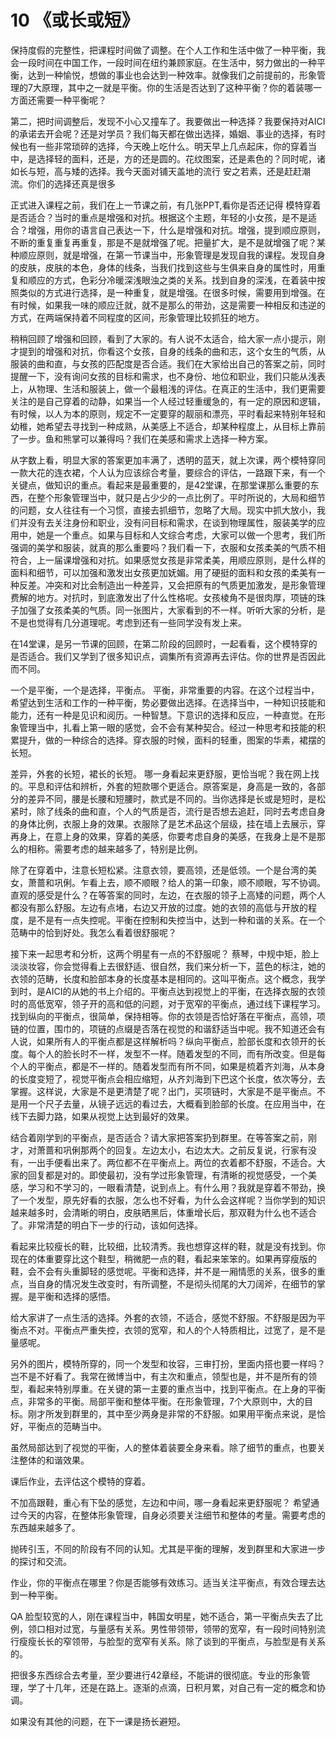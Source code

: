 # 10 《或长或短》

保持度假的完整性，把课程时间做了调整。在个人工作和生活中做了一种平衡，我会一段时间在中国工作，一段时间在纽约兼顾家庭。在生活中，努力做出的一种平衡，达到一种愉悦，想做的事业也会达到一种效率。就像我们之前提前的，形象管理的7大原理，其中之一就是平衡。你的生活是否达到了这种平衡？你的着装哪一方面还需要一种平衡呢？

第二，把时间调整后，发现不小心又撞车了。我要做出一种选择？我要保持对AICI的承诺去开会呢？还是对学员？我们每天都在做出选择，婚姻、事业的选择，有时候也有一些非常琐碎的选择，今天晚上吃什么。明天早上几点起床，你的穿着当中，是选择轻的面料，还是，方的还是圆的。花纹图案，还是素色的？同时呢，诸如长与短，高与矮的选择。我今天面对铺天盖地的流行
安之若素，还是赶赶潮流。你们的选择还真是很多

正式进入课程之前，我们在上一节课之前，有几张PPT,看你是否还记得
模特穿着是否适合？当时的重点是增强和对抗。根据这个主题，年轻的小女孩，是不是适合？增强，用你的语言自己表达一下，什么是增强和对抗。增强，提到顺应原则，不断的重复重复再重复，那是不是就增强了呢。把量扩大，是不是就增强了呢？某种顺应原则，就是增强，在第一节课当中，形象管理是发现自我的课程。发现自身的皮肤，皮肤的本色，身体的线条，当我们找到这些与生俱来自身的属性时，用重复和顺应的方式，色彩分冷暖深浅眼浊之类的关系。找到自身的深浅，在着装中按照类似的方式进行选择，是一种重复，就是增强。在很多时候，需要用到增强。在有时候，如果我一味的顺应迁就，就不是那么的带劲，这是需要一种相反和违逆的方式，在两端保持着不同程度的区间，形象管理比较抓狂的地方。

稍稍回顾了增强和回顾，看到了大家的。有人说不太适合，给大家一点小提示，刚才提到的增强和对抗，你看这个女孩，自身的线条的曲和志，这个女生的气质，从服装的曲和直，与女孩的匹配度是否合适。我们在大家给出自己的答案之前，同时提醒一下，没有询问女孩的目标和需求，也不身份、地位和职业，我们只能从浅表上，从物理、生活和服装上，做一个最粗浅的评估。在真正的生活中，我们更需要关注的是自己穿着的动静，如果当一个人经过轻重缓急的，有一定的原因和逻辑，有时候，以人为本的原则，规定不一定要穿的靓丽和漂亮，平时看起来特别年轻和幼稚，她希望去寻找到一种成熟，从美感上不适合，却某种程度上，从目标上靠前了一步。鱼和熊掌可以兼得吗？我们在美感和需求上选择一种方案。

从字数上看，明显大家的答案更加丰满了，透明的蓝天，就上次课，两个模特穿同一款大花的连衣裙，个人认为应该综合考量，要综合的评估，一路跟下来，有一个关键点，做知识的重点。看起来是最重要的，是42堂课，在那堂课那么重要的东西，在整个形象管理当中，就只是占少少的一点比例了。平时所说的，大局和细节的问题，女人往往有一个习惯，直接去抓细节，忽略了大局。现实中抓大放小，我们并没有去关注身份和职业，没有问目标和需求，在谈到物理属性，服装美学的应用中，她是一个重点。如果与目标和人文综合考虑，大家可以做一个思考，我们所强调的美学和服装，就真的那么重要吗？我们看一下，衣服和女孩柔美的气质不相符合，上一届课增强和对抗。如果感觉女孩是非常柔美，用顺应原则，是什么样的面料和细节，可以加强和激发出女孩更加妩媚。用了硬挺的面料和女孩的柔美有一种反差。冲突和对比会制造出一种差异，又会把原有的气质更加激发，是形象管理费解的地方。对抗时，到底激发出了什么性格呢。女孩棱角不是很肉厚，项链的珠子加强了女孩柔美的气质。同一张图片，大家看到的不一样。听听大家的分析，是不是也觉得有几分道理呢。考虑到还有一些同学没有发上来。

在14堂课，是另一节课的回顾，在第二阶段的回顾时，一起看看，这个模特穿的是否适合。我们又学到了很多知识点，调集所有资源再去评估。你的世界是否因此而不同。

一个是平衡，一个是选择，平衡点。
平衡，非常重要的内容。在这个过程当中，希望达到生活和工作的一种平衡，势必要做出选择。在选择当中，一种知识技能和能力，还有一种是见识和阅历。一种智慧。下意识的选择和反应，一种直觉。在形象管理当中，扎看上第一眼的感觉，会不会有某种契合。经过一种思考和技能的积累提升，做的一种综合的选择。穿衣服的时候，面料的轻重，图案的华素，裙摆的长短。

差异，外套的长短，裙长的长短。
哪一身看起来更舒服，更恰当呢？我在网上找的。平息和评估和辨析，外套的短款哪个更适合。原答案是，身高是一致的，各部分的差异不同，腰是长腰和短腰时，款式是不同的。当你选择是长或是短时，是松紧时，除了线条的曲和直，个人的气质是否，流行是否想去追赶，同时去考虑自身的身体比例，衣服上身的效果。衣服除了是艺术品这个层级，挂在墙上去展示，穿再身上，在意上身的效果，穿着的美感，你要考虑自身的美感，在我身上是不是那么的相称。需要考虑的越来越多了，特别是比例。

除了在穿着中，注意长短松紧。注意衣领，要高领，还是低领。一个是台湾的美女，萧蔷和巩俐。乍看上去，顺不顺眼？给人的第一印象，顺不顺眼，写不协调。直观的感受是什么？在等答案的同时，左边，在衣服的领子上高矮的问题，两个人都没有那么舒服。左边有点堵，右边又开放的过度。她的衣领的高低与开放的程度，是不是有一点失控呢。平衡在控制和失控当中，达到一种和谐的关系。在一个范畴中的恰到好处。我怎么看着很舒服呢？

接下来一起思考和分析，这两个明星有一点的不舒服呢？
蔡琴，中规中矩，脸上淡淡妆容，你会觉得看上去很舒适、很自然，我们来分析一下，蓝色的标注，她的衣领的范畴，长度和脸部本身的长度基本是相同的。这叫平衡点。这个概念，我学到时，是AICI的从她的书上介绍的。平衡点达到视觉上的平衡，在选择衣服的衣领时的高低宽窄，领子开的高和低的问题，对于宽窄的平衡点，通过线下课程学习。找到纵向的平衡点，很简单，保持相等。你的衣领是否恰好落在平衡点，高领，项链的位置，围巾的，项链的点缀是否落在视觉的和谐舒适当中呢。我不知道还会有人说，如果所有人的平衡点都是这样解析吗？纵向平衡点，脸部长度和衣领开的长度。每个人的脸长时不一样，发型不一样。随着发型的不同，而有所改变。但是每个人的平衡点，都是不一样的。随着发型而有所不同，如果是梳着齐刘海，从本身的长度变短了，视觉平衡点会相应缩短，从齐刘海到下巴这个长度，依次等分，去掌握。这样说，大家是不是更清楚了呢？出门，买项链时，大家是不是平衡点。不是用一个尺子去量，从镜子远远的看过去，大概看到脸部的长度。在应用当中，在线下去脚力路，如果从视觉上达到最好的效果。

结合着刚学到的平衡点，是否适合？请大家把答案扔到群里。在等答案之前，刚才，对萧蔷和巩俐那两个的回复。左边太小，右边太大。之前反复说，行家有没有，一出手便看出来了。两位都不在平衡点上。两位的衣着都不舒服，不适合。大家的回复都是对的。即使最初，没有学过形象管理，有清晰的视觉感受，一个美感，学习和不学习的，一眼看清楚，说到点上。有什么用？我就是穿着不带劲，换了一个发型，原先好看的衣服，怎么也不好看，为什么会这样呢？当你学到的知识越来越多时，会清晰的明白，皮肤晒黑后，体重增长后，那双鞋为什么也不适合了。非常清楚的明白下一步的行动，该如何选择。

看起来比较瘦长的鞋，比较细，比较清秀。我也想穿这样的鞋，就是没有找到。你现在的体重要穿比这个鞋型，稍微肥一点的鞋，看起来笨笨的。如果再穿瘦版的鞋，会不会有头重脚轻的感觉呢。平衡和选择，并不是一厢情愿的关系，很多的重点，当自身的情况发生改变时，有所调整，不是彻头彻尾的大刀阔斧，在细节的掌握。是平衡和选择的感悟。

给大家讲了一点生活的选择。外套的衣领，不适合，感觉不舒服。不舒服是因为平衡点不对。平衡点严重失控，衣领的宽窄，和人的个人特质相比，过宽了，是不是量感呢。

另外的图片，模特所穿的，同一个发型和妆容，三审打扮，里面内搭也要一样吗？岂不是不好看了。我常在微博当中，有主次和重点，领型也是，并不是所有的领型，看起来特别厚重。在关键的第一主要的重点当中，找到平衡点。在上身的平衡点，非常多的平衡。局部平衡和整体平衡。在形象管理，7个大原则中，大的目标。刚才所发到群里的，其中至少两身是非常的不舒服。如果用平衡点来说，是恰好，平衡点的范畴当中。

虽然局部达到了视觉的平衡，人的整体着装要全身来看。除了细节的重点，也要关注整体的和谐效果。

课后作业，去评估这个模特的穿着。

不加高跟鞋，重心有下坠的感觉，左边和中间，哪一身看起来更舒服呢？
希望通过今天的内容，在整体形象管理，自身必须要关注细节和整体的考量。需要考虑的东西越来越多了。

抛砖引玉，不同的阶段有不同的认知。尤其是平衡的理解，发到群里和大家进一步的探讨和交流。

作业，你的平衡点在哪里？你是否能够有效练习。适当关注平衡点，有效合理去达到一种平衡。

QA
脸型较宽的人，刚在课程当中，韩国女明星，她不适合，第一平衡点失去了比例，领口相对过宽，与量感有关系。男性带领带，领带的宽窄，有一段时间特别流行瘦瘦长长的窄领带，与脸型的宽窄有关系。除了谈到的平衡点，与脸型是有关系的。

把很多东西综合去考量，至少要进行42章经，不能讲的很彻底。专业的形象管理，学了十几年，还是在路上。逐渐的点滴，日积月累，对自己有一定的概念和协调。

如果没有其他的问题，在下一课是扬长避短。


